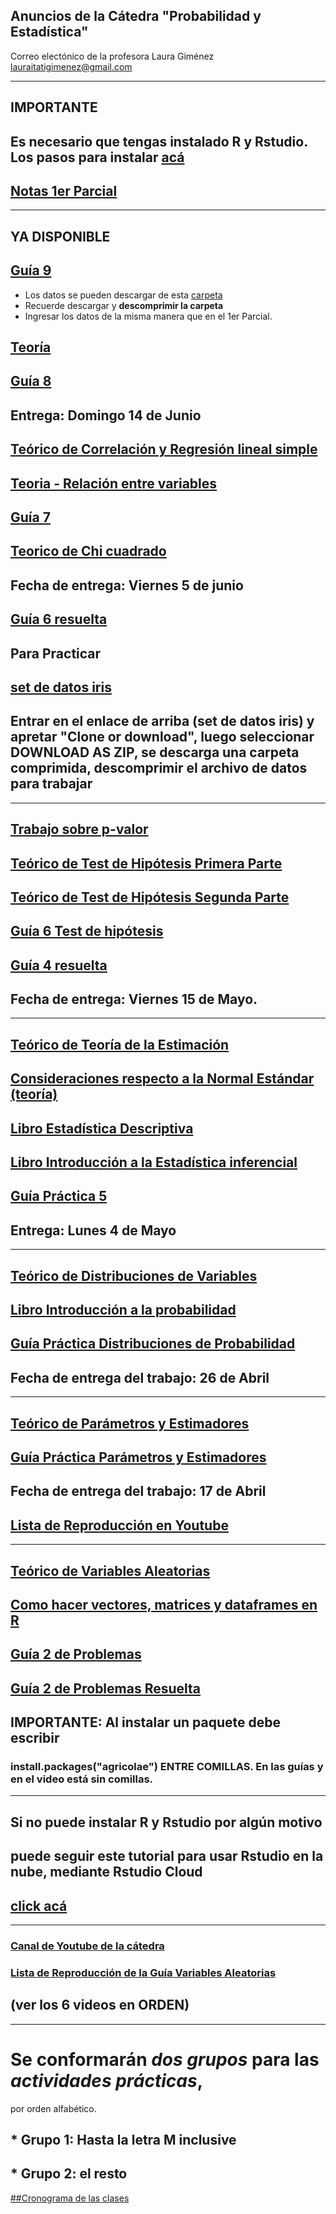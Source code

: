 ## Anuncios de la Cátedra "Probabilidad y Estadística"


Correo electónico de la profesora Laura Giménez
lauraitatigimenez@gmail.com

---
## IMPORTANTE
## Es necesario que tengas instalado R y Rstudio. Los pasos para instalar [acá](https://github.com/industrial-prob-stats/material/blob/master/Instalacion_R_RStudio.pdf)


## [Notas 1er Parcial](https://github.com/industrial-prob-stats/material/blob/master/NOTA%20PRIMER%20PARCIAL.pdf)

---
## YA DISPONIBLE

## [Guía 9]()
* Los datos se pueden descargar de esta [carpeta](https://github.com/industrial-prob-stats/datos-para-practicar)
* Recuerde descargar y **descomprimir la carpeta**
* Ingresar los datos de la misma manera que en el 1er Parcial. 
## [Teoría ]()

## [Guía 8](https://github.com/industrial-prob-stats/material/blob/master/guia8.pdf)
## Entrega: Domingo 14 de Junio 
## [Teórico de Correlación y Regresión lineal simple](https://github.com/industrial-prob-stats/presentaciones-teoricas/blob/master/Tema%209%20Correlacion%20y%20Regresi%C3%B3n%20Lineal(1).pdf)
## [Teoria - Relación entre variables](https://github.com/industrial-prob-stats/presentaciones-teoricas/blob/master/22%20-%20Cap.%2022%20-%20Relaci%C3%B3n%20entre%20variables.pdf)


## [Guía 7](https://github.com/industrial-prob-stats/material/blob/master/guia7.pdf)
## [Teorico de Chi cuadrado](https://github.com/industrial-prob-stats/presentaciones-teoricas/blob/master/TEMA%208%20_Pruebas%20chi%20cuadrado2020.pdf)

## Fecha de entrega: Viernes 5 de junio
## [Guía 6 resuelta](https://github.com/industrial-prob-stats/material/blob/master/guia-6-resuelta.pdf)
## Para Practicar
## [set de datos iris](https://github.com/industrial-prob-stats/datos-para-practicar)
## Entrar en el enlace de arriba (set de datos iris) y apretar "Clone or download", luego seleccionar DOWNLOAD AS ZIP, se descarga una carpeta comprimida, descomprimir el archivo de datos para trabajar


----

## [Trabajo sobre p-valor](http://scielo.isciii.es/scielo.php?script=sci_arttext&pid=S1139-76322017000500014)
## [Teórico de Test de Hipótesis Primera Parte](https://github.com/industrial-prob-stats/presentaciones-teoricas/blob/master/Tema%207_Pruebas%20de%20hip%C3%B3tesis.pdf)
## [Teórico de Test de Hipótesis Segunda Parte](https://github.com/industrial-prob-stats/material/blob/master/TEMA%207_Pruebas%20de%20hipotesis2.pdf)
## [Guía 6 Test de hipótesis](https://github.com/industrial-prob-stats/material/blob/master/guia-6.pdf)
## [Guía 4 resuelta](https://github.com/industrial-prob-stats/material/blob/master/guia4-resuelta.pdf)
## Fecha de entrega: Viernes 15 de Mayo.

---

## [Teórico de Teoría de la Estimación](https://github.com/industrial-prob-stats/presentaciones-teoricas/blob/master/Tema%206_Teor%C3%ADa%20de%20la%20Estimaci%C3%B3n.pdf)
## [Consideraciones respecto a la Normal Estándar (teoría)](https://github.com/industrial-prob-stats/presentaciones-teoricas/blob/master/Relacion%20entre%20Normal%20Gral%20y%20la%20Est%C3%A0ndar.pdf) 
## [Libro Estadística Descriptiva](https://github.com/industrial-prob-stats/libros/blob/master/estadistica-descriptiva.pdf)
## [Libro Introducción a la Estadística inferencial](https://github.com/industrial-prob-stats/libros/blob/master/estadistica-inferencial.pdf)
## [Guía Práctica 5](https://github.com/industrial-prob-stats/material/blob/master/guia5.pdf) 
## Entrega: Lunes 4 de Mayo



---
## [Teórico de Distribuciones de Variables](https://github.com/industrial-prob-stats/presentaciones-teoricas/blob/master/TEMA%205_Dist.de%20variables.pdf)
## [Libro Introducción a la probabilidad](https://github.com/industrial-prob-stats/presentaciones-teoricas/blob/master/Introduccion%20a%20la%20probabilidad.pdf)
## [Guía Práctica Distribuciones de Probabilidad](https://github.com/industrial-prob-stats/material/blob/master/guia4-final.pdf)
## Fecha de entrega del trabajo: 26 de Abril 


---
## [Teórico de Parámetros y Estimadores](https://github.com/industrial-prob-stats/presentaciones-teoricas/blob/master/TEMA%204_ParamyEstim.pdf)
## [Guía Práctica Parámetros y Estimadores](https://github.com/industrial-prob-stats/material/blob/master/guia3-parametros-estimadores.pdf)
## Fecha de entrega del trabajo: 17 de Abril
## [Lista de Reproducción en Youtube](https://www.youtube.com/watch?v=MI3QpnnIRvU&list=PLNwm0SNfmJPiYx7rO_L341pHoB1WK9iB9)

---
## [Teórico de Variables Aleatorias](https://github.com/industrial-prob-stats/presentaciones-teoricas/blob/master/TEMA%203_Variables%20Aleatorias.pdf)
## [Como hacer vectores, matrices y dataframes en R](https://github.com/industrial-prob-stats/material/blob/master/02-tipo_de_datos.pdf)
## [Guía 2 de Problemas](https://github.com/industrial-prob-stats/material/blob/master/guia02-variables-aleatorias.pdf)
## [Guía 2 de Problemas Resuelta](https://github.com/industrial-prob-stats/material/blob/master/02-variables-aleatorias-resuelta.pdf)
## IMPORTANTE: Al instalar un paquete debe escribir
### install.packages("agricolae") ENTRE COMILLAS. En las guías y en el video está sin comillas. 
---
## Si no puede instalar R y Rstudio por algún motivo 
## puede seguir este tutorial para usar Rstudio en la nube, mediante Rstudio Cloud
## [click acá](https://github.com/industrial-prob-stats/material/blob/master/tutorial_rstudio_cloud.pdf) 




---

### [Canal de Youtube de la cátedra](https://www.youtube.com/channel/UCZp-9gLD4Qohn1wNv5jfoNw?view_as=subscriber)
### [Lista de Reproducción de la Guía Variables Aleatorias](https://www.youtube.com/watch?v=CCxVQeVijYo&list=PLNwm0SNfmJPjdkSehOLHPjr3ID2161Er8)
## (ver los 6 videos en ORDEN)


---

# Se conformarán *dos grupos* para las _actividades prácticas_, 
por orden alfabético.

## * Grupo 1: Hasta la letra M inclusive
## * Grupo 2: el resto

[##Cronograma de las clases](https://github.com/industrial-prob-stats/anuncios/blob/master/Cronograma_ProbyEst_Industrial2020.pdf)

